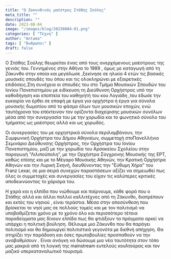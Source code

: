 ```yaml
---
title: "Ο Ζακυνθινός μαέστρος Στάθης Σούλης"
meta_title: ""
description: ""
date: 2023-08-04
image: "/images/blog/20230804-01.png"
categories: [ "Τέχνη" ]
author: "Antama"
tags: [ "Άνθρωποι" ]
draft: false
---
```


Ο Στάθης Σούλης θεωρείται ένας από τους ανερχόμενους μαέστρους της γενιάς
του. Γεννημένος στην Αθήνα το 1989 , όμως με καταγωγή από τη Ζάκυνθο στην οποία και μεγάλωσε ,ξεκίνησε σε ηλικία 4 ετών
τις βασικές μουσικές σπουδές του όπου και τις ολοκληρώνει με εξαιρετικές επιδόσεις.Στη συνέχεια οι σπουδές του στο Τμήμα
Μουσικών Σπουδών του Ιονίου Πανεπιστημίου με ειδίκευση τη Διεύθυνση Ορχήστρας υπό την καθοδήγηση και εποπτεία του
καθηγητή του κου Λογιάδη ,του έδωσε την ευκαιρία να έρθει σε επαφή με έργα για ορχήστρα ή έργα για σύνολα μουσικής
δωματίου από το φάσμα όλων των μουσικών εποχών, ενώ ταυτόχρονα του επέκτειναν τον ορίζοντα διαχείρισης μουσικών συνόλων
μέσα από την συνεργασία του με την χορωδία και το φωνητικό σύνολο του τμήματος ως μαέστρος αλλά και ως χορωδός.

Οι συνεργασίες του με ορχηστρικά σύνολα περιλαμβάνουν, την Συμφωνική Ορχήστρα του Δήμου Αθηναίων, συμμετοχή
στοΠανελλήνιο Σεμινάριο Διεύθυνσης Ορχήστρας, την Ορχήστρα του Ιονίου Πανεπιστημίου, μαζί με την χορωδία του Αρσακείου
Σχολείου στην παραγωγή "Λιλιπούπολη", με την Ορχήστρα Σύγχρονης Μουσικής της ΕΡΤ, καθώς επίσης και με το
Μέγαρο Μουσικής Αθηνών, την Κρατική Ορχήστρα Αθηνών και την Λυρική Σκηνή, διευθύνοντας την "Εύθυμη Χήρα" του Franz
Lexar, σε μια σειρά συνεχών παραστάσεων αξίζει να σημειωθεί πως όλες οι συμμετοχές και συνεργασίες του είχαν τις
καλύτερες κριτικές αποδεικνύοντας το χάρισμα του.

Η χαρά και η ελπίδα που νιώθουμε και παίρνουμε, κάθε φορά που ο Στάθης αλλά και άλλοι πολλοί καλλιτέχνες από τη Ζάκυνθο,
διαπρέπουν και εκτός του νησιού , είναι τεράστια. Μέσα στην αποσύνθεση που βρίσκεται το νησί μας σε πολλούς τομείς και
με τον πολιτισμό να υποβαθμίζεται χρόνο με το χρόνο όλο και περισσότερο τέτοια παραδείγματα μας δίνουν ελπίδα πως θα
φτιάξουν τα πράγματα αρκεί να υπάρχει η πολιτική βούληση. Θέλουμε μια Ζάκυνθο που θα παράγει πολιτισμό και θα δημιουργεί
πολιτιστικά γεγονότα με διεθνή απήχηση. Θα στηρίζει την παράδοση και όσες πρωτοβουλίες προσπαθούν να την αναβαθμίσουν .
Είναι ανάγκη να δώσουμε μια νέα ταυτότητα στον τόπο μας μακριά από τη λογική της mainstream ευτελούς κουλτούρας και τον
μαζικό υπερκαταναλωτικό τουρισμό.
